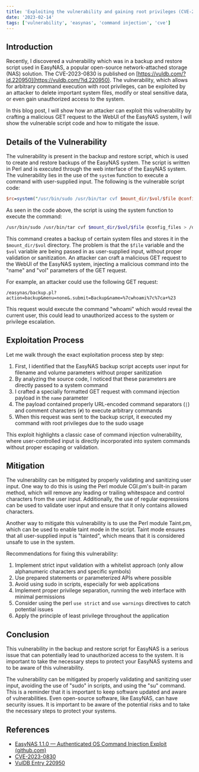 ```yaml
---
title: 'Exploiting the vulnerability and gaining root privileges (CVE-2023-0830)'
date: '2023-02-14'
tags: ['vulnerability', 'easynas', 'command injection', 'cve']
---
```


## Introduction

Recently, I discovered a vulnerability which was in a backup and restore script used in EasyNAS, a popular open-source network-attached storage (NAS) solution. The CVE-2023-0830 is published on [https://vuldb.com/?id.220950](https://vuldb.com/?id.220950). The vulnerability, which allows for arbitrary command execution with root privileges, can be exploited by an attacker to delete important system files, modify or steal sensitive data, or even gain unauthorized access to the system.

In this blog post, I will show how an attacker can exploit this vulnerability by crafting a malicious GET request to the WebUI of the EasyNAS system, I will show the vulnerable script code and how to mitigate the issue.

## Details of the Vulnerability

The vulnerability is present in the backup and restore script, which is used to create and restore backups of the EasyNAS system. The script is written in Perl and is executed through the web interface of the EasyNAS system. The vulnerability lies in the use of the `system` function to execute a command with user-supplied input. The following is the vulnerable script code:

```perl
$rc=system("/usr/bin/sudo /usr/bin/tar cvf $mount_dir/$vol/$file @config_files > /dev/null" );
```

As seen in the code above, the script is using the system function to execute the command:

```bash
/usr/bin/sudo /usr/bin/tar cvf $mount_dir/$vol/$file @config_files > /dev/null
```

This command creates a backup of certain system files and stores it in the `$mount_dir/$vol` directory. The problem is that the `$file` variable and the `$vol` variable are being passed in as user-supplied input, without proper validation or sanitization. An attacker can craft a malicious GET request to the WebUI of the EasyNAS system, injecting a malicious command into the "name" and "vol" parameters of the GET request.

For example, an attacker could use the following GET request:

```
/easynas/backup.pl?action=backup&menu=none&.submit=Backup&name=%7cwhoami%7c%7ca+%23
```

This request would execute the command "whoami" which would reveal the current user, this could lead to unauthorized access to the system or privilege escalation.

## Exploitation Process

Let me walk through the exact exploitation process step by step:

1. First, I identified that the EasyNAS backup script accepts user input for filename and volume parameters without proper sanitization
2. By analyzing the source code, I noticed that these parameters are directly passed to a system command
3. I crafted a specially formatted GET request with command injection payload in the `name` parameter
4. The payload contained properly URL-encoded command separators (`|`) and comment characters (`#`) to execute arbitrary commands
5. When this request was sent to the backup script, it executed my command with root privileges due to the sudo usage

This exploit highlights a classic case of command injection vulnerability, where user-controlled input is directly incorporated into system commands without proper escaping or validation.

## Mitigation

The vulnerability can be mitigated by properly validating and sanitizing user input. One way to do this is using the Perl module CGI.pm's built-in param method, which will remove any leading or trailing whitespace and control characters from the user input. Additionally, the use of regular expressions can be used to validate user input and ensure that it only contains allowed characters.

Another way to mitigate this vulnerability is to use the Perl module Taint.pm, which can be used to enable taint mode in the script. Taint mode ensures that all user-supplied input is "tainted", which means that it is considered unsafe to use in the system.

Recommendations for fixing this vulnerability:

1. Implement strict input validation with a whitelist approach (only allow alphanumeric characters and specific symbols)
2. Use prepared statements or parameterized APIs where possible
3. Avoid using sudo in scripts, especially for web applications
4. Implement proper privilege separation, running the web interface with minimal permissions
5. Consider using the perl `use strict` and `use warnings` directives to catch potential issues
6. Apply the principle of least privilege throughout the application

## Conclusion

This vulnerability in the backup and restore script for EasyNAS is a serious issue that can potentially lead to unauthorized access to the system. It is important to take the necessary steps to protect your EasyNAS systems and to be aware of this vulnerability. 

The vulnerability can be mitigated by properly validating and sanitizing user input, avoiding the use of "sudo" in scripts, and using the "su" command. This is a reminder that it is important to keep software updated and aware of vulnerabilities. Even open-source software, like EasyNAS, can have security issues. It is important to be aware of the potential risks and to take the necessary steps to protect your systems.

## References

- [EasyNAS 1.1.0 — Authenticated OS Command Injection Exploit (github.com)](https://github.com/example/easynas-exploit)
- [CVE-2023-0830](https://www.cve.org/CVERecord?id=CVE-2023-0830)
- [VulDB Entry 220950](https://vuldb.com/?id.220950) 